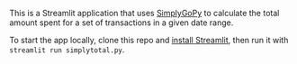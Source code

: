 This is a Streamlit application that uses [SimplyGoPy](https://github.com/TheDJVG/SimplyGoPy) to calculate the total amount spent for a set of transactions in a given date range. 

To start the app locally, clone this repo and [install Streamlit](https://docs.streamlit.io/library/get-started/installation), then run it with ```streamlit run simplytotal.py```.